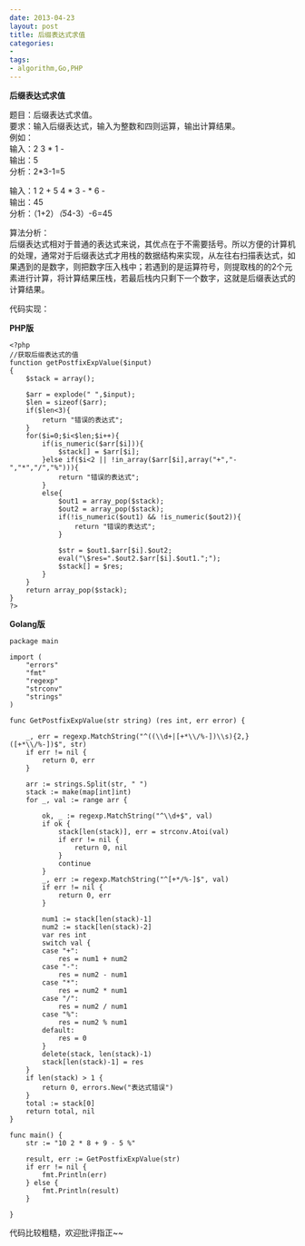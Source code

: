 ```yaml
---
date: 2013-04-23
layout: post
title: 后缀表达式求值
categories:
- 
tags:
- algorithm,Go,PHP
---
```


**后缀表达式求值**

题目：后缀表达式求值。  
要求：输入后缀表达式，输入为整数和四则运算，输出计算结果。  
例如：  
输入：2 3 * 1 -  
输出：5  
分析：2*3-1=5  

输入：1 2 + 5 4 * 3 - * 6 -  
输出：45  
分析：（1+2）*（5*4-3）-6=45    
      
算法分析：  
后缀表达式相对于普通的表达式来说，其优点在于不需要括号。所以方便的计算机的处理，通常对于后缀表达式才用栈的数据结构来实现，从左往右扫描表达式，如果遇到的是数字，则把数字压入栈中；若遇到的是运算符号，则提取栈的的2个元素进行计算，将计算结果压栈，若最后栈内只剩下一个数字，这就是后缀表达式的计算结果。

代码实现：  

**PHP版**

    <?php
    //获取后缀表达式的值
    function getPostfixExpValue($input)
    {
        $stack = array();
        
        $arr = explode(" ",$input);
        $len = sizeof($arr);
        if($len<3){
            return "错误的表达式";        
        }
        for($i=0;$i<$len;$i++){
            if(is_numeric($arr[$i])){
                $stack[] = $arr[$i];   
            }else if($i<2 || !in_array($arr[$i],array("+","-","*","/","%"))){
                return "错误的表达式";
            }
            else{
                $out1 = array_pop($stack);
                $out2 = array_pop($stack);
                if(!is_numeric($out1) && !is_numeric($out2)){
                    return "错误的表达式";
                }

                $str = $out1.$arr[$i].$out2;
                eval("\$res=".$out2.$arr[$i].$out1.";");
                $stack[] = $res;
            }
        }
        return array_pop($stack);
    }
    ?>

**Golang版**

    package main

    import (
        "errors"
        "fmt"
        "regexp"
        "strconv"
        "strings"
    )

    func GetPostfixExpValue(str string) (res int, err error) {

        _, err = regexp.MatchString("^((\\d+|[+*\\/%-])\\s){2,}([+*\\/%-])$", str)
        if err != nil {
            return 0, err
        }

        arr := strings.Split(str, " ")
        stack := make(map[int]int)
        for _, val := range arr {

            ok, _ := regexp.MatchString("^\\d+$", val)
            if ok {
                stack[len(stack)], err = strconv.Atoi(val)
                if err != nil {
                    return 0, nil
                }
                continue
            }
            _, err := regexp.MatchString("^[+*/%-]$", val)
            if err != nil {
                return 0, err
            }

            num1 := stack[len(stack)-1]
            num2 := stack[len(stack)-2]
            var res int
            switch val {
            case "+":
                res = num1 + num2
            case "-":
                res = num2 - num1
            case "*":
                res = num2 * num1
            case "/":
                res = num2 / num1
            case "%":
                res = num2 % num1
            default:
                res = 0
            }
            delete(stack, len(stack)-1)
            stack[len(stack)-1] = res
        }
        if len(stack) > 1 {
            return 0, errors.New("表达式错误")
        }
        total := stack[0]
        return total, nil
    }

    func main() {
        str := "10 2 * 8 + 9 - 5 %"

        result, err := GetPostfixExpValue(str)
        if err != nil {
            fmt.Println(err)
        } else {
            fmt.Println(result)
        }

    }

代码比较粗糙，欢迎批评指正~~
